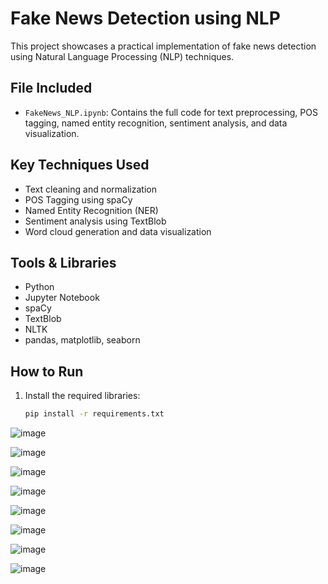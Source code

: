 # Fake News Detection using NLP

This project showcases a practical implementation of fake news detection using Natural Language Processing (NLP) techniques.

## File Included
- `FakeNews_NLP.ipynb`: Contains the full code for text preprocessing, POS tagging, named entity recognition, sentiment analysis, and data visualization.

## Key Techniques Used
- Text cleaning and normalization
- POS Tagging using spaCy
- Named Entity Recognition (NER)
- Sentiment analysis using TextBlob
- Word cloud generation and data visualization

## Tools & Libraries
- Python
- Jupyter Notebook
- spaCy
- TextBlob
- NLTK
- pandas, matplotlib, seaborn

## How to Run
1. Install the required libraries:
   ```bash
   pip install -r requirements.txt


![image](https://github.com/user-attachments/assets/86944aa7-5656-4c53-92f8-e1fa3a4f3098)



![image](https://github.com/user-attachments/assets/85246c9d-9002-4060-be96-b718cb65dbb4)



![image](https://github.com/user-attachments/assets/963a4f4e-7f3a-436d-8107-140ad0ba8f96)



![image](https://github.com/user-attachments/assets/129a40b6-97bd-445c-87fa-ea6be70b3730)



![image](https://github.com/user-attachments/assets/0852430e-84cb-427f-bebc-5118c4c225cb)




![image](https://github.com/user-attachments/assets/920159b9-24f8-4940-bcd8-15d03efb938d)




![image](https://github.com/user-attachments/assets/1224f940-c0ba-4072-ad09-2107e7f01775)




![image](https://github.com/user-attachments/assets/565b45d8-13bd-40f6-afaa-3e80de77cc16)








